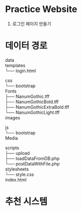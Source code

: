 # Practice Website
1. 로그인 페이지 만들기

# 데이터 경로
data<br>
templates<br>
  └── login.html<br>
 
 
  css<br>
  └── bootstrap<br>
  Fonts<br>
  ├── NanumGothic.tff<br>
  ├── NanumGothicBold.tff<br>
  ├── NanumGothicExtraBold.tff<br>
  └── NanumGothicLight.tff<br>
  images<br>

  js<br>
  └── bootstrap<br>
  Media<br>
  
  scripts<br>
  ├── upload<br>
  ├── loadDataFromDB.php<br>
  └── postDataWithFile.php<br>
  stylesheets<br>
  └── style.css<br>
index.html<br>

# 추천 시스템
<p></p>

